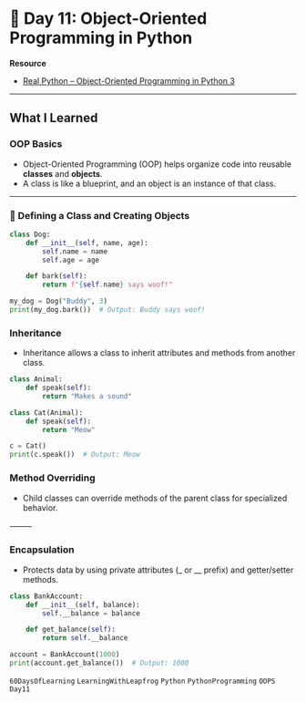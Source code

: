 # 📘 Day 11: Object-Oriented Programming in Python

**Resource**  

- [Real Python – Object-Oriented Programming in Python 3](https://realpython.com/python3-object-oriented-programming/)

---

## What I Learned

### OOP Basics

- Object-Oriented Programming (OOP) helps organize code into reusable **classes** and **objects**.
- A class is like a blueprint, and an object is an instance of that class.

---

### 🧱 Defining a Class and Creating Objects

```python
class Dog:
    def __init__(self, name, age):
        self.name = name
        self.age = age

    def bark(self):
        return f"{self.name} says woof!"

my_dog = Dog("Buddy", 3)
print(my_dog.bark())  # Output: Buddy says woof!
```

### Inheritance

- Inheritance allows a class to inherit attributes and methods from another class.

```python
class Animal:
    def speak(self):
        return "Makes a sound"

class Cat(Animal):
    def speak(self):
        return "Meow"

c = Cat()
print(c.speak())  # Output: Meow
```

### Method Overriding

- Child classes can override methods of the parent class for specialized behavior.

⸻

### Encapsulation

- Protects data by using private attributes (_ or __ prefix) and getter/setter methods.

```python
class BankAccount:
    def __init__(self, balance):
        self.__balance = balance

    def get_balance(self):
        return self.__balance

account = BankAccount(1000)
print(account.get_balance())  # Output: 1000
```

`60DaysOfLearning` `LearningWithLeapfrog` `Python`  `PythonProgramming` `OOPS` `Day11`